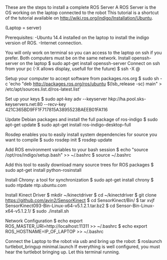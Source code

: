 These are the steps to install a complete ROS Server
A ROS Server is the OS working on the laptop connected to the robot
This tutorial is a shortcut of the tutorial available on http://wiki.ros.org/indigo/Installation/Ubuntu.

(Laptop = server)

Prerequisites:
-Ubuntu 14.4 installed on the laptop to install the indigo version of ROS.
-Internet connection.


You will only work on terminal so you can access to the laptop on ssh if you prefer. Both computers must be on the same network.
Install openssh-server on the laptop
	$ sudo apt-get install openssh-server
Connect on ssh from your pc (-X allows display, usefull for the future)
	$ ssh -X <laptop-name>@<laptop-ip>




Setup your computer to accept software from packages.ros.org
	$ sudo sh -c 'echo "deb http://packages.ros.org/ros/ubuntu $(lsb_release -sc) main" > /etc/apt/sources.list.d/ros-latest.list'

Set up your keys
	$ sudo apt-key adv --keyserver hkp://ha.pool.sks-keyservers.net:80 --recv-key 421C365BD9FF1F717815A3895523BAEEB01FA116

Update Debian packages and install the full package of ros-indigo
	$ sudo apt-get update
	$ sudo apt-get install ros-indigo-desktop-full

Rosdep enables you to easily install system dependencies for source you want to compile
	$ sudo rosdep init
	$ rosdep update

Add ROS environment variables to your bash session
	$ echo "source /opt/ros/indigo/setup.bash" >> ~/.bashrc
	$ source ~/.bashrc

Add this tool to easily download many source trees for ROS packages
	$ sudo apt-get install python-rosinstall

Install Chrony: a tool for synchronization
	$ sudo apt-get install chrony
	$ sudo ntpdate ntp.ubuntu.com

Install Kinect Driver
	$ mkdir ~/kinectdriver 
	$ cd ~/kinectdriver 
	$ git clone https://github.com/avin2/SensorKinect 
	$ cd SensorKinect/Bin/
	$ tar xvjf SensorKinect093-Bin-Linux-x64-v5.1.2.1.tar.bz2
	$ cd Sensor-Bin-Linux-x64-v5.1.2.1/
	$ sudo ./install.sh

Network Configuration
	$ echo export ROS_MASTER_URI=http://localhost:11311 >> ~/.bashrc
	$ echo export ROS_HOSTNAME=IP_OF_LAPTOP >> ~/.bashrc



Connect the Laptop to the robot via usb and bring up the robot:
	$ roslaunch turtlebot_bringup minimal.launch 
If everything is well configured, you must hear the turtlebot bringing up.
Let this terminal running.




